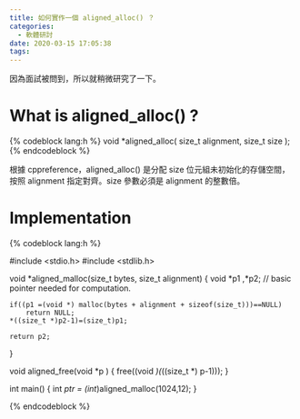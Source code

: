 ```yaml
---
title: 如何實作一個 aligned_alloc() ？
categories:
  - 軟體研討
date: 2020-03-15 17:05:38
tags:
---
```


因為面試被問到，所以就稍微研究了一下。

# What is aligned_alloc() ?

{% codeblock lang:h %}
void *aligned_alloc( size_t alignment, size_t size );
{% endcodeblock %}

根據 cppreference，aligned_alloc() 是分配 size 位元組未初始化的存儲空間，按照 alignment 指定對齊。size 參數必須是 alignment 的整數倍。 


# Implementation

{% codeblock lang:h %}

#include <stdio.h>
#include <stdlib.h>

void *aligned_malloc(size_t bytes, size_t alignment) {
    void *p1 ,*p2; // basic pointer needed for computation.

    if((p1 =(void *) malloc(bytes + alignment + sizeof(size_t)))==NULL)
        return NULL;   
    *((size_t *)p2-1)=(size_t)p1;

    return p2;
}


void aligned_free(void *p ) {
    free((void *)(*((size_t *) p-1)));
}

int main() {
    int *ptr = (int*)aligned_malloc(1024,12); 
}

{% endcodeblock %}